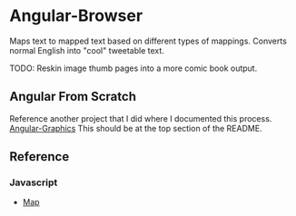 # Angular-Browser

Maps text to mapped text based on different types of mappings.  Converts normal English into "cool" tweetable text.

TODO: Reskin image thumb pages into a more comic book output.

## Angular From Scratch

Reference another project that I did where I documented this process. [Angular-Graphics](https://github.com/SpilledMilkCOM/Angular-Graphics) This should be at the top section of the README.

## Reference

### Javascript

* [Map](https://developer.mozilla.org/en-US/docs/Web/JavaScript/Reference/Global_Objects/Map)
